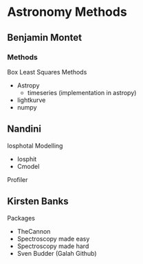 # Astronomy Methods

## Benjamin Montet

### Methods

Box Least Squares Methods

- Astropy
	- timeseries (implementation in astropy)
- lightkurve
- numpy

## Nandini
	
Iosphotal Modelling

- Iosphit
- Cmodel

Profiler


## Kirsten Banks

Packages 

- TheCannon
- Spectroscopy made easy
- Spectroscopy made hard
- Sven Budder (Galah Github)